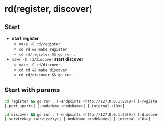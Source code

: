 # rd(register, discover)

## Start

- **start register**
    - `make -C rd/register`
    - `cd rd && make register`
    - `cd rd/register && go run .`
- `make -C rd/discover` **start discover**
    - `make -C rd/discover`
    - `cd rd && make discover`
    - `cd rd/discover && go run .`

## Start with params

```bash
cd register && go run . [-endpoints <http://127.0.0.1:2379>] [-registerName <registerName>] [-serviceKey <server>] \
[-port <port>] [-nodeName <nodeName>] [-internal <10s>]

cd discover && go run . [-endpoints <http://127.0.0.1:2379>] [-discoverName <discoverName>] [-scheme <scheme>] \
[-serviceKey <serviceKey>] [-nodeName <nodeName>] [-internal <10s>]
```
